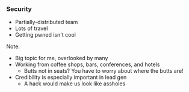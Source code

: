 ###  Security

* <!-- .element: class="fragment" --> Partially-distributed team
* <!-- .element: class="fragment" --> Lots of travel
* <!-- .element: class="fragment" --> Getting pwned isn't cool

Note:

* Big topic for me, overlooked by many
* Working from coffee shops, bars, conferences, and hotels
    - Butts not in seats? You have to worry about where the butts are!
* Credibility is especially important in lead gen
    - A hack would make us look like assholes
